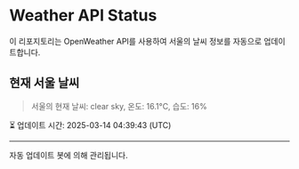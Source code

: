 
# Weather API Status

이 리포지토리는 OpenWeather API를 사용하여 서울의 날씨 정보를 자동으로 업데이트합니다.

## 현재 서울 날씨
> 서울의 현재 날씨: clear sky, 온도: 16.1°C, 습도: 16%

⏳ 업데이트 시간: 2025-03-14 04:39:43 (UTC)

---
자동 업데이트 봇에 의해 관리됩니다.
